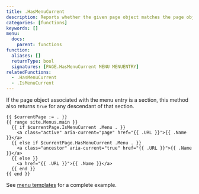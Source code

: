 ```yaml
---
title: .HasMenuCurrent
description: Reports whether the given page object matches the page object associated with one of the child menu entries under the given menu entry in the given menu.
categories: [functions]
keywords: []
menu:
  docs:
    parent: functions
function:
  aliases: []
  returnType: bool
  signatures: [PAGE.HasMenuCurrent MENU MENUENTRY]
relatedFunctions:
  - .HasMenuCurrent
  - .IsMenuCurrent
---
```


If the page object associated with the menu entry is a section, this method also returns `true` for any descendant of that section.

```go-html-template
{{ $currentPage := . }}
{{ range site.Menus.main }}
  {{ if $currentPage.IsMenuCurrent .Menu . }}
    <a class="active" aria-current="page" href="{{ .URL }}">{{ .Name }}</a>
  {{ else if $currentPage.HasMenuCurrent .Menu . }}
    <a class="ancestor" aria-current="true" href="{{ .URL }}">{{ .Name }}</a>
  {{ else }}
    <a href="{{ .URL }}">{{ .Name }}</a>
  {{ end }}
{{ end }}
```

See [menu templates] for a complete example.

[menu templates]: /templates/menu-templates/#example
